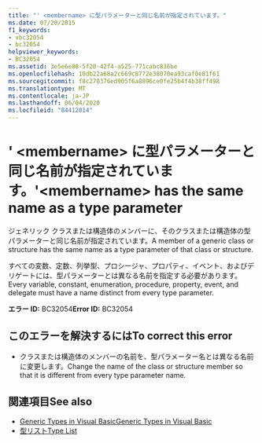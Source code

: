 ```yaml
---
title: "' <membername> に型パラメーターと同じ名前が指定されています。"
ms.date: 07/20/2015
f1_keywords:
- vbc32054
- bc32054
helpviewer_keywords:
- BC32054
ms.assetid: 3e5e6e88-5f20-42f4-a525-771cabc836be
ms.openlocfilehash: 10db22a68a2c669c8772e38070ea93caf0e81f61
ms.sourcegitcommit: f8c270376ed905f6a8896ce0fe25b4f4b38ff498
ms.translationtype: MT
ms.contentlocale: ja-JP
ms.lasthandoff: 06/04/2020
ms.locfileid: "84412014"
---
```

# <a name="membername-has-the-same-name-as-a-type-parameter"></a><span data-ttu-id="504df-102">' \<membername> に型パラメーターと同じ名前が指定されています。</span><span class="sxs-lookup"><span data-stu-id="504df-102">'\<membername> has the same name as a type parameter</span></span>
<span data-ttu-id="504df-103">ジェネリック クラスまたは構造体のメンバーに、そのクラスまたは構造体の型パラメーターと同じ名前が指定されています。</span><span class="sxs-lookup"><span data-stu-id="504df-103">A member of a generic class or structure has the same name as a type parameter of that class or structure.</span></span>  
  
 <span data-ttu-id="504df-104">すべての変数、定数、列挙型、プロシージャ、プロパティ、イベント、およびデリゲートには、型パラメーターとは異なる名前を指定する必要があります。</span><span class="sxs-lookup"><span data-stu-id="504df-104">Every variable, constant, enumeration, procedure, property, event, and delegate must have a name distinct from every type parameter.</span></span>  
  
 <span data-ttu-id="504df-105">**エラー ID:** BC32054</span><span class="sxs-lookup"><span data-stu-id="504df-105">**Error ID:** BC32054</span></span>  
  
## <a name="to-correct-this-error"></a><span data-ttu-id="504df-106">このエラーを解決するには</span><span class="sxs-lookup"><span data-stu-id="504df-106">To correct this error</span></span>  
  
- <span data-ttu-id="504df-107">クラスまたは構造体のメンバーの名前を、型パラメーター名とは異なる名前に変更します。</span><span class="sxs-lookup"><span data-stu-id="504df-107">Change the name of the class or structure member so that it is different from every type parameter name.</span></span>  
  
## <a name="see-also"></a><span data-ttu-id="504df-108">関連項目</span><span class="sxs-lookup"><span data-stu-id="504df-108">See also</span></span>

- [<span data-ttu-id="504df-109">Generic Types in Visual Basic</span><span class="sxs-lookup"><span data-stu-id="504df-109">Generic Types in Visual Basic</span></span>](../programming-guide/language-features/data-types/generic-types.md)
- [<span data-ttu-id="504df-110">型リスト</span><span class="sxs-lookup"><span data-stu-id="504df-110">Type List</span></span>](../language-reference/statements/type-list.md)
